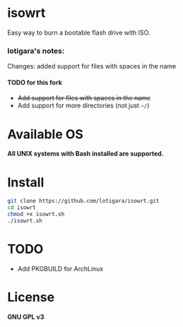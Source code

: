 # isowrt

Easy way to burn a bootable flash drive with ISO.

### lotigara's notes:
Changes: added support for files with spaces in the name
#### TODO for this fork
- ~~Add support for files with spaces in the name~~
- Add support for more directories (not just `~/`)

# Available OS

**All UNIX systems with Bash installed are supported.**

# Install

```bash
git clone https://github.com/lotigara/isowrt.git
cd isowrt
chmod +x isowrt.sh
./isowrt.sh
```
# TODO
- Add PKGBUILD for ArchLinux

# License

**GNU GPL v3**
